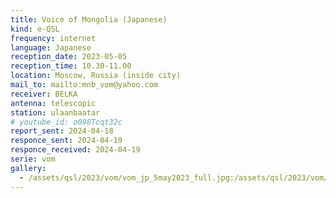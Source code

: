 ```yaml
---
title: Voice of Mongolia (Japanese)
kind: e-QSL
frequency: internet
language: Japanese
reception_date: 2023-05-05
reception_time: 10.30-11.00
location: Moscow, Russia (inside city)
mail_to: mailto:mnb_vom@yahoo.com
receiver: BELKA
antenna: telescopic
station: ulaanbaatar
# youtube_id: o098Tcqt32c 
report_sent: 2024-04-18
responce_sent: 2024-04-19
responce_received: 2024-04-19
serie: vom
gallery:
  - /assets/qsl/2023/vom/vom_jp_5may2023_full.jpg:/assets/qsl/2023/vom/vom_jp_5may2023_small.jpg
---
```

